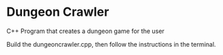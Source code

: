 # Dungeon Crawler
 C++ Program that creates a dungeon game for the user

Build the dungeoncrawler.cpp, then follow the instructions in the terminal.
